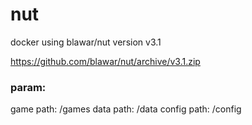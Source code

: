 # nut
docker using blawar/nut version v3.1

https://github.com/blawar/nut/archive/v3.1.zip

### param:
game path: /games
data path: /data
config path: /config

